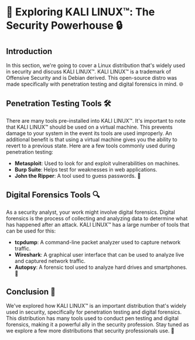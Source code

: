 # 🐧 Exploring KALI LINUX™: The Security Powerhouse 🔒

## Introduction
In this section, we're going to cover a Linux distribution that's widely used in security and discuss KALI LINUX™. KALI LINUX™ is a trademark of Offensive Security and is Debian derived. This open-source distro was made specifically with penetration testing and digital forensics in mind. 🌐

## Penetration Testing Tools 🛠️
There are many tools pre-installed into KALI LINUX™. It's important to note that KALI LINUX™ should be used on a virtual machine. This prevents damage to your system in the event its tools are used improperly. An additional benefit is that using a virtual machine gives you the ability to revert to a previous state. Here are a few tools commonly used during penetration testing:
- **Metasploit**: Used to look for and exploit vulnerabilities on machines.
- **Burp Suite**: Helps test for weaknesses in web applications.
- **John the Ripper**: A tool used to guess passwords. 🔐

## Digital Forensics Tools 🔍
As a security analyst, your work might involve digital forensics. Digital forensics is the process of collecting and analyzing data to determine what has happened after an attack. KALI LINUX™ has a large number of tools that can be used for this:
- **tcpdump**: A command-line packet analyzer used to capture network traffic.
- **Wireshark**: A graphical user interface that can be used to analyze live and captured network traffic.
- **Autopsy**: A forensic tool used to analyze hard drives and smartphones. 📱

## Conclusion 🌟
We've explored how KALI LINUX™ is an important distribution that's widely used in security, specifically for penetration testing and digital forensics. This distribution has many tools used to conduct pen testing and digital forensics, making it a powerful ally in the security profession. Stay tuned as we explore a few more distributions that security professionals use. 🚀

